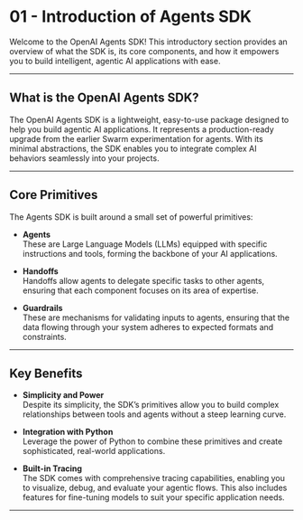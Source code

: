 # 01 - Introduction of Agents SDK

Welcome to the OpenAI Agents SDK! This introductory section provides an overview of what the SDK is, its core components, and how it empowers you to build intelligent, agentic AI applications with ease.

---

## What is the OpenAI Agents SDK?

The OpenAI Agents SDK is a lightweight, easy-to-use package designed to help you build agentic AI applications. It represents a production-ready upgrade from the earlier Swarm experimentation for agents. With its minimal abstractions, the SDK enables you to integrate complex AI behaviors seamlessly into your projects.

---

## Core Primitives

The Agents SDK is built around a small set of powerful primitives:

- **Agents**  
  These are Large Language Models (LLMs) equipped with specific instructions and tools, forming the backbone of your AI applications.

- **Handoffs**  
  Handoffs allow agents to delegate specific tasks to other agents, ensuring that each component focuses on its area of expertise.

- **Guardrails**  
  These are mechanisms for validating inputs to agents, ensuring that the data flowing through your system adheres to expected formats and constraints.

---

## Key Benefits

- **Simplicity and Power**  
  Despite its simplicity, the SDK’s primitives allow you to build complex relationships between tools and agents without a steep learning curve.

- **Integration with Python**  
  Leverage the power of Python to combine these primitives and create sophisticated, real-world applications.

- **Built-in Tracing**  
  The SDK comes with comprehensive tracing capabilities, enabling you to visualize, debug, and evaluate your agentic flows. This also includes features for fine-tuning models to suit your specific application needs.

---